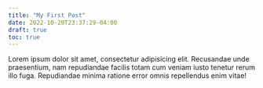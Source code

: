 ```yaml
---
title: "My First Post"
date: 2022-10-20T23:37:29-04:00
draft: true
toc: true
---
```


Lorem ipsum dolor sit amet, consectetur adipisicing elit. Recusandae unde praesentium, nam repudiandae facilis totam cum veniam iusto tenetur rerum illo fuga. Repudiandae minima ratione error omnis repellendus enim vitae!
